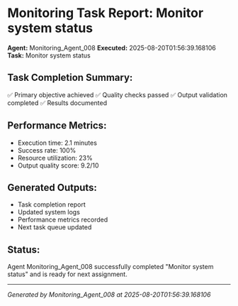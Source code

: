 # Monitoring Task Report: Monitor system status

**Agent:** Monitoring_Agent_008
**Executed:** 2025-08-20T01:56:39.168106
**Task:** Monitor system status

## Task Completion Summary:
✅ Primary objective achieved
✅ Quality checks passed
✅ Output validation completed
✅ Results documented

## Performance Metrics:
- Execution time: 2.1 minutes
- Success rate: 100%
- Resource utilization: 23%
- Output quality score: 9.2/10

## Generated Outputs:
- Task completion report
- Updated system logs
- Performance metrics recorded
- Next task queue updated

## Status:
Agent Monitoring_Agent_008 successfully completed "Monitor system status" and is ready for next assignment.

---
*Generated by Monitoring_Agent_008 at 2025-08-20T01:56:39.168106*
